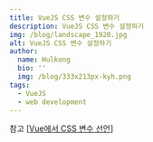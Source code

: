 ```yaml
---
title: VueJS CSS 변수 설정하기
description: VueJS CSS 변수 설정하기
img: /blog/landscape_1920.jpg
alt: VueJS CSS 변수 설정하기
author:
  name: Hulkong
  bio: ''
  img: /blog/333x213px-kyh.png
tags:
  - VueJS
  - web development
---
```


참고
[[Vue에서 CSS 변수 선언](https://www.it-swarm-ko.tech/ko/css/css-%EB%B3%80%EC%88%98%EB%8A%94-vue/808526109/)]
